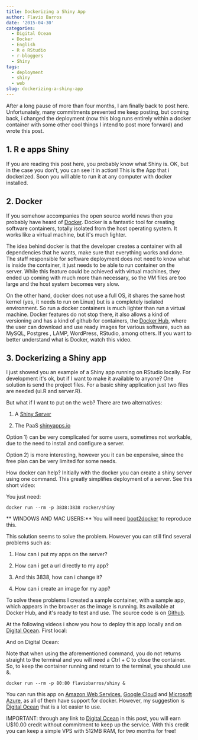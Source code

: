 ```yaml
---
title: Dockerizing a Shiny App
author: Flavio Barros
date: '2015-04-30'
categories:
  - Digital Ocean
  - Docker
  - English
  - R e RStudio
  - r-bloggers
  - Shiny
tags:
  - deployment
  - shiny
  - web
slug: dockerizing-a-shiny-app
---
```


After a long pause of more than four months, I am finally back to post here. Unfortunately, many commitments prevented me keep posting, but coming back, i changed the deployment (now this blog runs entirely within a docker container with some other cool things I intend to post more forward) and wrote this post.

## 1. R e apps Shiny

If you are reading this post here, you probably know what Shiny is. OK, but in the case you don't, you can see it in action! This is the App that i dockerized. Soon you will able to run it at any computer with docker installed.

## 2. Docker

If you somehow accompanies the open source world news then you probably have heard of [Docker](http://www.docker.com/). Docker is a fantastic tool for creating software containers, totally isolated from the host operating system. It works like a virtual machine, but it's much lighter.

The idea behind docker is that the developer creates a container with all dependencies that he wants, make sure that everything works and done. The staff responsible for software deployment does not need to know what is inside the container, it just needs to be able to run container on the server. While this feature could be achieved with virtual machines, they ended up coming with much more than necessary, so the VM files are too large and the host system becomes very slow.

On the other hand, docker does not use a full OS, it shares the same host kernel (yes, it needs to run on Linux) but is a completely isolated environment. So run a docker containers is much lighter than run a virtual machine. Docker features do not stop there, it also allows a kind of versioning and has a kind of github for containers, the [Docker Hub](https://hub.docker.com/account/signup/), where the user can download and use ready images  for various software, such as MySQL, Postgres , LAMP, WordPress, RStudio, among others. If you want to better understand what is Docker, watch this video.

## 3. Dockerizing a Shiny app

I just showed you an example of a Shiny app running on RStudio locally. For development it's ok, but if I want to make it available to anyone? One solution is send the project files. For a basic shiny application just two files are needed (ui.R and server.R).

But what if I want to put on the web? There are two alternatives:

1) A [Shiny Server](http://www.rstudio.com/products/shiny/shiny-server/)

2) The PaaS [shinyapps.io](http://www.shinyapps.io/)

Option 1) can be very complicated for some users, sometimes not workable, due to the need to install and configure a server.

Option 2) is more interesting, however you it can be expensive, since the free plan can be very limited for some needs.

How docker can help? Initially with the docker you can create a shiny server  using one command. This greatly simplifies deployment of a server. See this short video:

You just need:

    docker run --rm -p 3838:3838 rocker/shiny

** WINDOWS AND MAC USERS:** You will need [boot2docker](http://boot2docker.io/) to reproduce this.

This solution seems to solve the problem. However you can still find several problems such as:

1) How can i put my apps on the server?

2) How can i get a url directly to my app?

3) And this 3838, how can i change it?

4) How can i create an image for my app?

To solve these problems I created a sample container, with a sample app, which appears in the browser as the image is running. Its available at Docker Hub, and it's ready to test and use. The source code is on [Github](https://github.com/flaviobarros/shiny-wordcloud).

At the following videos i show you how to deploy this app locally and on [Digital Ocean](https://www.digitalocean.com/?refcode=c3521662d5e6). First local:

And on Digital Ocean:

Note that when using the aforementioned command, you do not returns straight to the terminal and you will need a Ctrl + C to close the container. So, to keep the container running and return to the terminal, you should use &.

    docker run --rm -p 80:80 flaviobarros/shiny &

You can run this app on [Amazon Web Services](http://aws.amazon.com/pt/), [Google Cloud](https://cloud.google.com/) and [Microsoft Azure](http://azure.microsoft.com/pt-br/), as all of them have support for docker. However, my suggestion is [Digital Ocean](https://www.digitalocean.com/?refcode=c3521662d5e6) that is a lot easier to use.

IMPORTANT: through any link to [Digital Ocean](https://www.digitalocean.com/?refcode=c3521662d5e6) in this post,  you will earn U$10.00 credit without commitment to keep up the service. With this credit you can keep a simple VPS with 512MB RAM, for two months for free!
